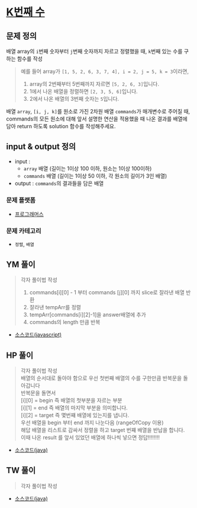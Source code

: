 [K번째 수](https://programmers.co.kr/learn/courses/30/lessons/42748)  
===========================================


## 문제 정의

배열 array의 `i`번째 숫자부터 `j`번째 숫자까지 자르고 정렬했을 때, `k`번째 있는 수를 구하는 함수를 작성


> 예를 들어 array가 `[1, 5, 2, 6, 3, 7, 4], i = 2, j = 5, k = 3`이라면,  
> 1. array의 2번째부터 5번째까지 자르면 `[5, 2, 6, 3]`입니다.
> 2. 1에서 나온 배열을 정렬하면 `[2, 3, 5, 6]`입니다.
> 3. 2에서 나온 배열의 3번째 숫자는 `5`입니다.


배열 `array`, `[i, j, k]`를 원소로 가진 2차원 배열 `commands`가 매개변수로 주어질 때,  
commands의 모든 원소에 대해 앞서 설명한 연산을 적용했을 때 나온 결과를 배열에 담아 return 하도록 solution 함수를 작성해주세요.


## input & output 정의
- input : 
    - `array` 배열 (길이는 1이상 100 이하, 원소는 1이상 100이하)
    - `commands` 배열 (길이는 1이상 50 이하, 각 원소의 길이가 3인 배열)
- output : `commands`의 결과들을 담은 배열

### 문제 플랫폼
- [프로그래머스](https://programmers.co.kr/learn/challenges)

### 문제 카테고리
- `정렬`, `배열`

## YM 풀이
> 각자 풀이법 작성
> 1. commands[i][0] - 1 부터 commands [j][0] 까지 slice로 잘라낸 배열 반환
> 2. 잘라낸 tempArr를 정렬
> 3. tempArr[commands[i][2]-1]을 answer배열에 추가
> 4. commands의 length 만큼 반복
- [소스코드(javascript)](/src/ym/KthNumber.js)
## HP 풀이
> 각자 풀이법 작성   
> 배열의 순서대로 돌아야 함으로 우선 첫번째 배열의 수를 구한만큼 반복문을 돌아갑니다   
> 반복문을 돌면서  
> [i][0] = begin 즉 배열의 첫부분을 자르는 부분  
> [i][1] = end 즉 배열의 마지막 부분을 의미합니다.  
> [i][2] = target 즉 몇번쨰 배열에 있는지를 냅니다.  
> 우선 배열을 begin 부터 end 까지 나눈다음 (rangeOfCopy 이용)   
> 해답 배열을 리스트로 감싸서 정렬을 하고 target 번쨰 배열을 반납을 합니다.  
> 이때 나온 result 를 앞서 있었던 배열에 하나씩 넣으면 정답!!!!!!!!  

- [소스코드(java)](/src/hp/programmers/KthNumbers_42748.java)
## TW 풀이
> 각자 풀이법 작성
>
- [소스코드(java)](/src/ym/FirstFactorial.js)
